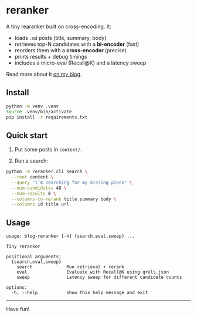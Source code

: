 # reranker

A tiny rearanker built on cross-encoding. It:

- loads `.md` posts (title, summary, body)
- retrieves top-N candidates with a **bi-encoder** (fast)
- reorders them with a **cross-encoder** (precise)
- prints results + debug timings
- includes a micro-eval (Recall@K) and a latency sweep

Read more about it [on my blog](https://blog.veitheller.de/Building_a_simple_reranker.html).

## Install

```bash
python -m venv .venv
source .venv/bin/activate
pip install -r requirements.txt
```

## Quick start

1. Put some posts in `content/`.

2. Run a search:

```bash
python -m reranker.cli search \
  --root content \
  --query "i’m searching for my missing piece" \
  --num-candidates 48 \
  --num-results 8 \
  --columns-to-rerank title summary body \
  --columns id title url
```

## Usage

```
usage: blog-reranker [-h] {search,eval,sweep} ...

Tiny reranker

positional arguments:
  {search,eval,sweep}
    search             Run retrieval + rerank
    eval               Evaluate with Recall@K using qrels.json
    sweep              Latency sweep for different candidate counts

options:
  -h, --help           show this help message and exit
```

<hr/>

Have fun!
